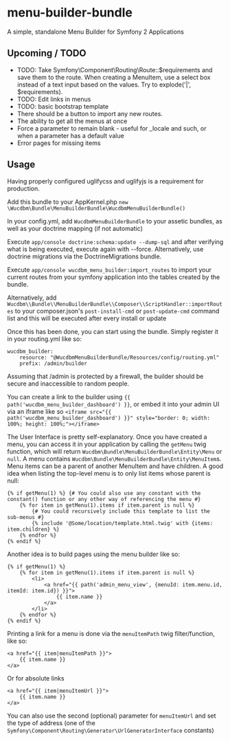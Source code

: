 # menu-builder-bundle
A simple, standalone Menu Builder for Symfony 2 Applications

## Upcoming / TODO

- TODO: Take Symfony\Component\Routing\Route::$requirements and save them to the route. When creating a MenuItem, use a select box instead of a text input based on the values. Try to explode('|', $requirements).
- TODO: Edit links in menus
- TODO: basic bootstrap template
- There should be a button to import any new routes.
- The ability to get all the menus at once
- Force a parameter to remain blank - useful for _locale and such, or when a parameter has a default value
- Error pages for missing items

## Usage

Having properly configured uglifycss and uglifyjs is a requirement for production.

Add this bundle to your AppKernel.php `new \Wucdbm\Bundle\MenuBuilderBundle\WucdbmMenuBuilderBundle()`

In your config.yml, add `WucdbmMenuBuilderBundle` to your assetic bundles, as well as your doctrine mapping (if not automatic)

Execute `app/console doctrine:schema:update --dump-sql` and after verifying what is being executed, execute again with --force.
Alternatively, use doctrine migrations via the DoctrineMigrations bundle.

Execute `app/console wucdbm_menu_builder:import_routes` to import your current routes from your symfony application into the tables created by the bundle.

Alternatively, add `Wucdbm\\Bundle\\MenuBuilderBundle\\Composer\\ScriptHandler::importRoutes` to your composer.json's `post-install-cmd` or `post-update-cmd` command list and this will be executed after every install or update

Once this has been done, you can start using the bundle. Simply register it in your routing.yml like so:

```
wucdbm_builder:
    resource: "@WucdbmMenuBuilderBundle/Resources/config/routing.yml"
    prefix: /admin/builder
```

Assuming that /admin is protected by a firewall, the builder should be secure and inaccessible to random people.

You can create a link to the builder using `{{ path('wucdbm_menu_builder_dashboard') }}`, or embed it into your admin UI via an iframe like so `<iframe src="{{ path('wucdbm_menu_builder_dashboard') }}" style="border: 0; width: 100%; height: 100%;"></iframe>`

The User Interface is pretty self-explanatory. Once you have created a menu, you can access it in your application by calling the `getMenu` 
twig function, which will return `Wucdbm\Bundle\MenuBuilderBundle\Entity\Menu` or `null`. A menu contains `Wucdbm\Bundle\MenuBuilderBundle\Entity\MenuItem`s.
Menu items can be a parent of another MenuItem and have children. A good idea when listing the top-level menu is to only list items whose parent is null:

```
{% if getMenu(1) %} {# You could also use any constant with the constant() function or any other way of referencing the menu #}
    {% for item in getMenu(1).items if item.parent is null %}
        {# You could recursively include this template to list the sub-menus #}
        {% include '@Some/location/template.html.twig' with {items: item.children} %} 
    {% endfor %}
{% endif %}
```

Another idea is to build pages using the menu builder like so:

```
{% if getMenu(1) %}
    {% for item in getMenu(1).items if item.parent is null %}
        <li>
            <a href="{{ path('admin_menu_view', {menuId: item.menu.id, itemId: item.id}) }}">
                {{ item.name }}
            </a>
        </li>
    {% endfor %}
{% endif %}
```

Printing a link for a menu is done via the `menuItemPath` twig filter/function, like so:

```
<a href="{{ item|menuItemPath }}">
    {{ item.name }}
</a>
```

Or for absolute links

```
<a href="{{ item|menuItemUrl }}">
    {{ item.name }}
</a>
```

You can also use the second (optional) parameter for `menuItemUrl` and set the type of address (one of the `Symfony\Component\Routing\Generator\UrlGeneratorInterface` constants)
